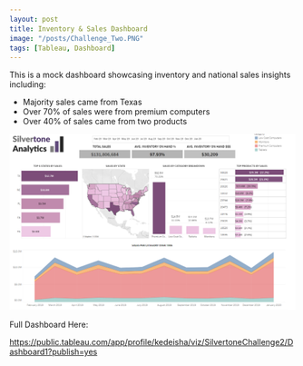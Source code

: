 ```yaml
---
layout: post
title: Inventory & Sales Dashboard
image: "/posts/Challenge_Two.PNG"
tags: [Tableau, Dashboard]
---
```


This is a mock dashboard showcasing inventory and national sales insights including:
- Majority sales came from Texas
- Over 70% of sales were from premium computers
- Over 40% of sales came from two products

![alt text](/img/posts/Challenge_Two.PNG "Inventory and Sales!")

Full Dashboard Here:


https://public.tableau.com/app/profile/kedeisha/viz/SilvertoneChallenge2/Dashboard1?publish=yes
